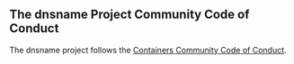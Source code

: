## The dnsname Project Community Code of Conduct

The dnsname project follows the [Containers Community Code of Conduct](https://github.com/containers/common/blob/master/CODE-OF-CONDUCT.md).
